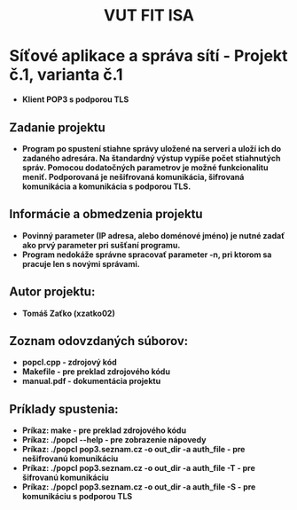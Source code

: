 <div align="center">
    <h1>VUT FIT ISA</h1>
</div>

# Síťové aplikace a správa sítí - Projekt č.1, varianta č.1
* **Klient POP3 s podporou TLS**

## Zadanie projektu
* **Program po spustení stiahne správy uložené na serveri a uloží ich do zadaného adresára. Na štandardný výstup vypíše počet stiahnutých správ. Pomocou dodatočných parametrov je možné funkcionalitu meniť. Podporovaná je nešifrovaná komunikácia, šifrovaná komunikácia a komunikácia s podporou TLS.**

## Informácie a obmedzenia projektu
* **Povinný parameter <server> (IP adresa, alebo doménové jméno) je nutné zadať ako prvý parameter pri sušťaní programu.**
* **Program nedokáže správne spracovať parameter -n, pri ktorom sa pracuje len s novými správami.**

## Autor projektu:
* **Tomáš Zaťko (xzatko02)**

## Zoznam odovzdaných súborov:
* **popcl.cpp - zdrojový kód**
* **Makefile - pre preklad zdrojového kódu**
* **manual.pdf - dokumentácia projektu**

## Príklady spustenia:
* **Príkaz: make - pre preklad zdrojového kódu**
* **Príkaz: ./popcl --help - pre zobrazenie nápovedy**
* **Príkaz: ./popcl pop3.seznam.cz -o out_dir -a auth_file - pre nešifrovanú komunikáciu**
* **Príkaz: ./popcl pop3.seznam.cz -o out_dir -a auth_file -T - pre šifrovanú komunikáciu**
* **Príkaz: ./popcl pop3.seznam.cz -o out_dir -a auth_file -S - pre komunikáciu s podporou TLS**
